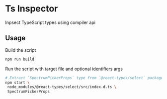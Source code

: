 # Ts Inspector

Inpsect TypeScript types using compiler api

## Usage

Build the script

```sh
npm run build
```

Run the script with target file and optional identifiers args

```sh
# Extract `SpectrumPickerProps` type from `@react-types/select` package
npm start \
 node_modules/@react-types/select/src/index.d.ts \
 SpectrumPickerProps
```
